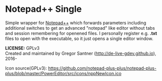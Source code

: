 # Notepad++ Single

Simple wrapper for [Notepad++](https://notepad-plus-plus.org/) which forwards parameters 
including additional switches to get an advanced "notepad" like editor without tabs and session remembering for openened files.
I personally register e.g. **.txt** files to open with the executable, so it just opens a single editor window.  
  
**LICENSE:** GPLv3  
Created and maintained by Gregor Santner (<http://de-live-gdev.github.io>), 2016-   

Icon source(GPLv3): <https://github.com/notepad-plus-plus/notepad-plus-plus/blob/master/PowerEditor/src/icons/nppNewIcon.ico>